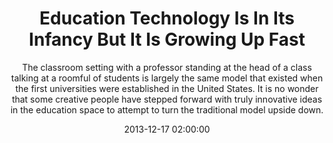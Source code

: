 ---
layout: post
title:  "Education Technology Is In Its Infancy But It Is Growing Up Fast"
subtitle:  'The classroom setting with a professor standing at the head of a class talking at a roomful of students is largely the same model that existed when the first universities were established in the United States. It is no wonder that some creative people have stepped forward with truly innovative ideas in the education space to attempt to turn the traditional model upside down.'
date:   2013-12-17 02:00:00
refurl: http://www.forbes.com/sites/peterhigh/2013/12/09/education-technology-is-in-its-infancy-but-it-is-growing-fast/
source: forbes.com
categories: linkpost
---